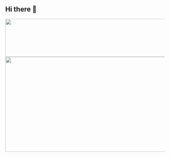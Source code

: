 ## Hi there 👋


<a href="https://www.gitanimals.org/en_US?utm_medium=image&utm_source=raisewise0211&utm_content=line">
  <img
    src="https://render.gitanimals.org/lines/raisewise0211?pet-id=686825217270314692"
    width="600"
    height="120"
  />
</a>

<a href="https://www.gitanimals.org/en_US?utm_medium=image&utm_source=raisewise0211&utm_content=farm">
<img
  src="https://render.gitanimals.org/farms/raisewise0211"
  width="600"
  height="300"
/>
</a>
  

<!--
**raisewise0211/raisewise0211** is a ✨ _special_ ✨ repository because its `README.md` (this file) appears on your GitHub profile.

Here are some ideas to get you started:

- 🔭 I’m currently working on ...
- 🌱 I’m currently learning ...
- 👯 I’m looking to collaborate on ...
- 🤔 I’m looking for help with ...
- 💬 Ask me about ...
- 📫 How to reach me: ...
- 😄 Pronouns: ...
- ⚡ Fun fact: ...
-->
